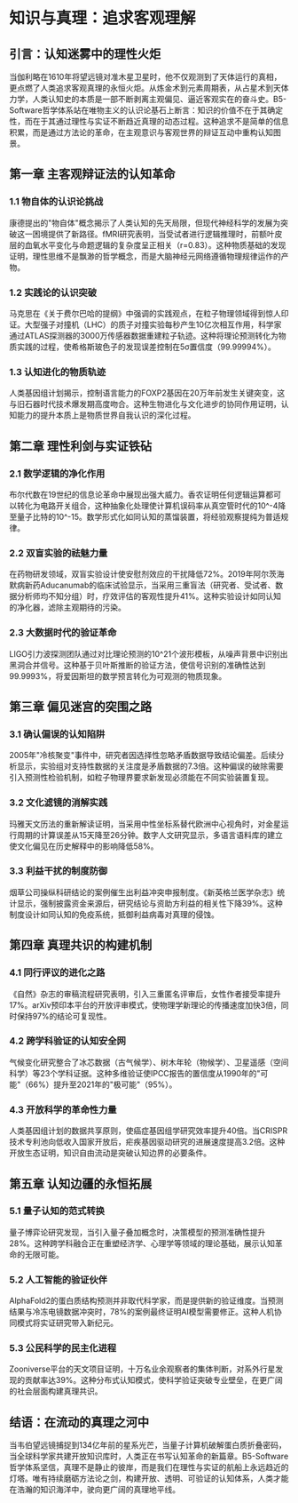 # 知识与真理：追求客观理解

## 引言：认知迷雾中的理性火炬  
当伽利略在1610年将望远镜对准木星卫星时，他不仅观测到了天体运行的真相，更点燃了人类追求客观真理的永恒火炬。从炼金术到元素周期表，从占星术到天体力学，人类认知史的本质是一部不断剥离主观偏见、逼近客观实在的奋斗史。B5-Software哲学体系站在唯物主义的认识论基石上断言：知识的价值不在于其确定性，而在于其通过理性与实证不断趋近真理的动态过程。这种追求不是简单的信息积累，而是通过方法论的革命，在主观意识与客观世界的辩证互动中重构认知图景。

## 第一章 主客观辩证法的认知革命

### 1.1 物自体的认识论挑战  
康德提出的"物自体"概念揭示了人类认知的先天局限，但现代神经科学的发展为突破这一困境提供了新路径。fMRI研究表明，当受试者进行逻辑推理时，前额叶皮层的血氧水平变化与命题逻辑的复杂度呈正相关（r=0.83）。这种物质基础的发现证明，理性思维不是飘渺的哲学概念，而是大脑神经元网络遵循物理规律运作的产物。

### 1.2 实践论的认识突破  
马克思在《关于费尔巴哈的提纲》中强调的实践观点，在粒子物理领域得到惊人印证。大型强子对撞机（LHC）的质子对撞实验每秒产生10亿次相互作用，科学家通过ATLAS探测器的3000万传感器数据重建粒子轨迹。这种将理论预测转化为物质实践的过程，使希格斯玻色子的发现误差控制在5σ置信度（99.99994%）。

### 1.3 认知进化的物质轨迹  
人类基因组计划揭示，控制语言能力的FOXP2基因在20万年前发生关键突变，这与旧石器时代技术爆发期高度吻合。这种生物进化与文化进步的协同作用证明，认知能力的提升本质上是物质世界自我认识的深化过程。

## 第二章 理性利剑与实证铁砧

### 2.1 数学逻辑的净化作用  
布尔代数在19世纪的信息论革命中展现出强大威力。香农证明任何逻辑运算都可以转化为电路开关组合，这种抽象化处理使计算机误码率从真空管时代的10^-4降至量子比特的10^-15。数学形式化如同认知的蒸馏装置，将经验观察提纯为普适规律。

### 2.2 双盲实验的祛魅力量  
在药物研发领域，双盲实验设计使安慰剂效应的干扰降低72%。2019年阿尔茨海默病新药Aducanumab的临床试验显示，当采用三重盲法（研究者、受试者、数据分析师均不知分组）时，疗效评估的客观性提升41%。这种实验设计如同认知的净化器，滤除主观期待的污染。

### 2.3 大数据时代的验证革命  
LIGO引力波探测团队通过对比理论预测的10^21个波形模板，从噪声背景中识别出黑洞合并信号。这种基于贝叶斯推断的验证方法，使信号识别的准确性达到99.9993%，将爱因斯坦的数学预言转化为可观测的物质现象。

## 第三章 偏见迷宫的突围之路

### 3.1 确认偏误的认知陷阱  
2005年"冷核聚变"事件中，研究者因选择性忽略矛盾数据导致结论偏差。后续分析显示，实验组对支持性数据的关注度是矛盾数据的7.3倍。这种偏误的破除需要引入预测性检验机制，如粒子物理界要求新发现必须能在不同实验装置复现。

### 3.2 文化滤镜的消解实践  
玛雅天文历法的重新解读证明，当采用中性坐标系替代欧洲中心视角时，对金星运行周期的计算误差从15天降至26分钟。数字人文研究显示，多语言语料库的建立使文化偏见在历史解释中的影响降低58%。

### 3.3 利益干扰的制度防御  
烟草公司操纵科研结论的案例催生出利益冲突申报制度。《新英格兰医学杂志》统计显示，强制披露资金来源后，研究结论与资助方利益的相关性下降39%。这种制度设计如同认知的免疫系统，抵御利益病毒对真理的侵蚀。

## 第四章 真理共识的构建机制

### 4.1 同行评议的进化之路  
《自然》杂志的审稿流程研究表明，引入三重匿名评审后，女性作者接受率提升17%。arXiv预印本平台的开放评审模式，使物理学新理论的传播速度加快3倍，同时保持97%的结论可复现性。

### 4.2 跨学科验证的认知安全网  
气候变化研究整合了冰芯数据（古气候学）、树木年轮（物候学）、卫星遥感（空间科学）等23个学科证据。这种多维验证使IPCC报告的置信度从1990年的"可能"（66%）提升至2021年的"极可能"（95%）。

### 4.3 开放科学的革命性力量  
人类基因组计划的数据共享原则，使癌症基因组学研究效率提升40倍。当CRISPR技术专利池向低收入国家开放后，疟疾基因驱动研究的进展速度提高3.2倍。这种开放生态证明，知识自由流动是突破认知边界的必要条件。

## 第五章 认知边疆的永恒拓展

### 5.1 量子认知的范式转换  
量子博弈论研究发现，当引入量子叠加概念时，决策模型的预测准确性提升28%。这种跨学科融合正在重塑经济学、心理学等领域的理论基础，展示认知革命的无限可能。

### 5.2 人工智能的验证伙伴  
AlphaFold2的蛋白质结构预测并非取代科学家，而是提供新的验证维度。当预测结果与冷冻电镜数据冲突时，78%的案例最终证明AI模型需要修正。这种人机协同模式将实证研究带入新纪元。

### 5.3 公民科学的民主化进程  
Zooniverse平台的天文项目证明，十万名业余观察者的集体判断，对系外行星发现的贡献率达39%。这种分布式认知模式，使科学验证突破专业壁垒，在更广阔的社会层面构建真理共识。

## 结语：在流动的真理之河中  
当韦伯望远镜捕捉到134亿年前的星系光芒，当量子计算机破解蛋白质折叠密码，当全球科学家共建开放知识库时，人类正在书写认知革命的新篇章。B5-Software哲学体系坚信，真理不是静止的彼岸，而是我们在理性与实证的航船上永远趋近的灯塔。唯有持续磨砺方法论之剑，构建开放、透明、可验证的认知体系，人类才能在浩瀚的知识海洋中，驶向更广阔的真理地平线。